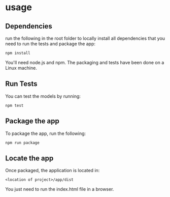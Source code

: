 # usage

## Dependencies

run the following in the root folder to locally install all dependencies that you need to run the tests and package the app:

```
npm install
```

You'll need node.js and npm. The packaging and tests have been done on a Linux machine.

## Run Tests

You can test the models by running:

```
npm test
```

## Package the app

To package the app, run the following:

```
npm run package
```

## Locate the app

Once packaged, the application is located in:

```
<location of project>/app/dist
```

You just need to run the index.html file in a browser.
